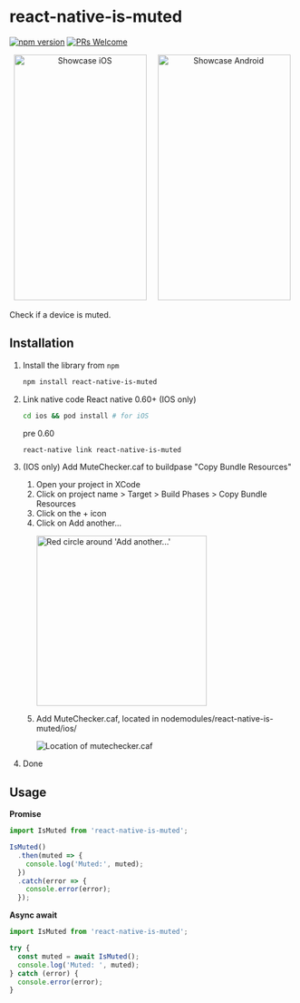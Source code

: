 # react-native-is-muted

[![npm version](https://img.shields.io/npm/v/react-native-is-muted.svg)](https://www.npmjs.com/package/react-native-is-muted)
[![PRs Welcome](https://img.shields.io/badge/PRs-welcome-brightgreen.svg)](http://makeapullrequest.com)

<p align="center"><img src="https://github.com/nylsoo/react-native-is-muted/blob/master/isMutedExample.ios.gif?raw=true" alt="Showcase iOS" width="234" height="433">&nbsp;&nbsp;&nbsp;&nbsp;&nbsp;<img src="https://github.com/nylsoo/react-native-is-muted/blob/master/isMutedExample.android.gif?raw=true" alt="Showcase Android" width="234" height="433"></p>

Check if a device is muted.

## Installation

1. Install the library from `npm`
   ```sh
   npm install react-native-is-muted
   ```
2. Link native code
   React native 0.60+ (IOS only)

   ```sh
   cd ios && pod install # for iOS
   ```

   pre 0.60

   ```sh
   react-native link react-native-is-muted
   ```

3. (IOS only) Add MuteChecker.caf to buildpase "Copy Bundle Resources"
   1. Open your project in XCode
   2. Click on project name > Target > Build Phases > Copy Bundle Resources
   3. Click on the + icon
   4. Click on Add another...
      <p><img src="https://github.com/nylsoo/react-native-is-muted/blob/master/Step4.png?raw=true" alt="Red circle around 'Add another...'" height="300"></p>
   5. Add MuteChecker.caf, located in nodemodules/react-native-is-muted/ios/
      <p><img src="https://github.com/nylsoo/react-native-is-muted/blob/master/Step5.png?raw=true" alt="Location of mutechecker.caf"></p>
4. Done

## Usage

**Promise**

```js
import IsMuted from 'react-native-is-muted';

IsMuted()
  .then(muted => {
    console.log('Muted:', muted);
  })
  .catch(error => {
    console.error(error);
  });
```

**Async await**

```js
import IsMuted from 'react-native-is-muted';

try {
  const muted = await IsMuted();
  console.log('Muted: ', muted);
} catch (error) {
  console.error(error);
}
```
